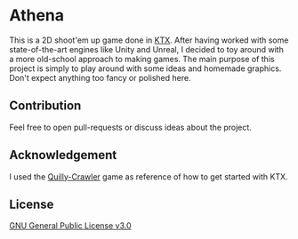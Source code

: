 # Athena

This is a 2D shoot'em up game done in [KTX](https://github.com/libktx/ktx). 
After having worked with some state-of-the-art engines like Unity and Unreal, I decided to toy around with a more old-school approach to making games. 
The main purpose of this project is simply to play around with some ideas and homemade graphics. 
Don't expect anything too fancy or polished here.

## Contribution

Feel free to open pull-requests or discuss ideas about the project.

## Acknowledgement

I used the [Quilly-Crawler](https://github.com/Quillraven/Quilly-Crawler) game as reference of how to get started with KTX.

## License

[GNU General Public License v3.0](https://choosealicense.com/licenses/gpl-3.0/#)
